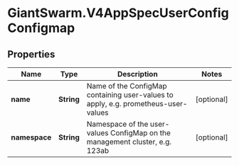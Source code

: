 # GiantSwarm.V4AppSpecUserConfigConfigmap

## Properties
Name | Type | Description | Notes
------------ | ------------- | ------------- | -------------
**name** | **String** | Name of the ConfigMap containing user-values to apply, e.g. prometheus-user-values | [optional] 
**namespace** | **String** | Namespace of the user-values ConfigMap on the management cluster, e.g. 123ab | [optional] 


